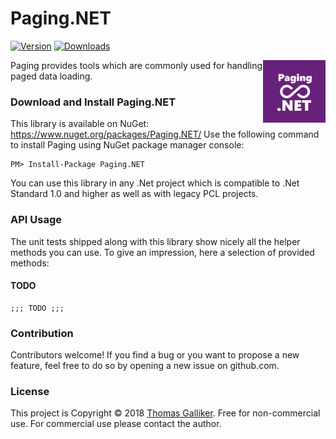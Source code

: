 # Paging.NET
[![Version](https://img.shields.io/nuget/v/Paging.NET.svg)](https://www.nuget.org/packages/Paging.NET)  [![Downloads](https://img.shields.io/nuget/dt/Paging.NET.svg)](https://www.nuget.org/packages/Paging.NET)

<img src="https://github.com/thomasgalliker/Paging.NET/raw/master/logo.png" height="100" alt="Paging.NET" align="right">
Paging provides tools which are commonly used for handling paged data loading.

### Download and Install Paging.NET
This library is available on NuGet: https://www.nuget.org/packages/Paging.NET/
Use the following command to install Paging using NuGet package manager console:

    PM> Install-Package Paging.NET

You can use this library in any .Net project which is compatible to .Net Standard 1.0 and higher as well as with legacy PCL projects.

### API Usage
The unit tests shipped along with this library show nicely all the helper methods you can use.
To give an impression, here a selection of provided methods:

#### TODO
```
;;; TODO ;;;
```

### Contribution
Contributors welcome! If you find a bug or you want to propose a new feature, feel free to do so by opening a new issue on github.com.

### License
This project is Copyright &copy; 2018 [Thomas Galliker](https://ch.linkedin.com/in/thomasgalliker). Free for non-commercial use. For commercial use please contact the author.
